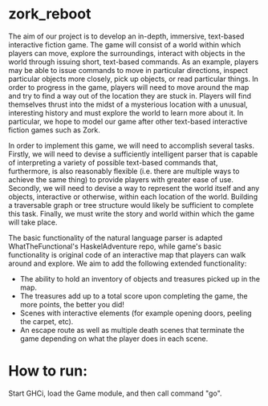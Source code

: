 # zork_reboot

The aim of our project is to develop an in-depth, immersive, text-based interactive fiction game. The game will consist of a world within which players can move, explore the surroundings, interact with objects in the world through issuing short, text-based commands. As an example, players may be able to issue commands to move in particular directions, inspect particular objects more closely, pick up  objects, or read particular things. In order to progress in the game, players will need to move around the map and try to find a way out of the location they are stuck in. Players will find themselves thrust into the midst of a mysterious location with a unusual, interesting history and must explore the world to learn more about it. In particular, we hope to model our game after other text-based interactive fiction games such as Zork.

In order to implement this game, we will need to accomplish several tasks. Firstly, we will need to devise a sufficiently intelligent parser that is capable of interpreting a variety of possible text-based commands that, furthermore, is also reasonably flexible (i.e. there are multiple ways to achieve the same thing) to provide players with greater ease of use. Secondly, we will need to devise a way to represent the world itself and any objects, interactive or otherwise, within each location of the world. Building a traversable graph or tree structure would likely be sufficient to complete this task. Finally, we must write the story and world within which the game will take place.

The basic functionality of the natural language parser is adapted WhatTheFunctional's HaskelAdventure repo, while game's basic functionality is original code of an interactive map that players can walk around and explore. We aim to add the following extended functionality:

- The ability to hold an inventory of objects and treasures picked up in the map.
- The treasures add up to a total score upon completing the game, the more points, the better you did!
- Scenes with interactive elements (for example opening doors, peeling the carpet, etc).
- An escape route as well as multiple death scenes that terminate the game depending on what the player does in each scene.

# How to run:
Start GHCi, load the Game module, and then call command "go".
